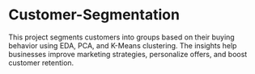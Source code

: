 # Customer-Segmentation
This project segments customers into groups based on their buying behavior using EDA, PCA, and K-Means clustering. The insights help businesses improve marketing strategies, personalize offers, and boost customer retention.
